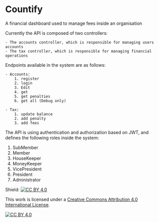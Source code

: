 # Countify

A financial dashboard used to manage fees inside an organisation 


Currently the API is composed of two controllers:
    
    - The accounts controller, which is responsible for managing users accounts
    - The tax controller, which is responsible for managing financial operations

Endpoints available in the system are as follows:

    - Accounts:
        1. register
        2. login
        3. Edit
        4. get
        5. get penalties
        6. get all (Debug only)

    - Tax:
        1. update balance
        2. add penalty
        3. add fees

The API is using authentication and authorization based on JWT, and defines the following roles inside the system:

 1. SubMember
 2. Member
 3. HouseKeeper
 4. MoneyKeeper
 5. VicePresident
 6. President
 7. Administrator 

Shield: [![CC BY 4.0][cc-by-shield]][cc-by]

This work is licensed under a
[Creative Commons Attribution 4.0 International License][cc-by].

[![CC BY 4.0][cc-by-image]][cc-by]

[cc-by]: http://creativecommons.org/licenses/by/4.0/
[cc-by-image]: https://i.creativecommons.org/l/by/4.0/88x31.png
[cc-by-shield]: https://img.shields.io/badge/License-CC%20BY%204.0-lightgrey.svg